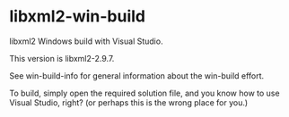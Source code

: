 # libxml2-win-build

libxml2 Windows build with Visual Studio.

This version is libxml2-2.9.7.

See win-build-info for general information about the
win-build effort.

To build, simply open the required solution file, and
you know how to use Visual Studio, right?
(or perhaps this is the wrong place for you.)
